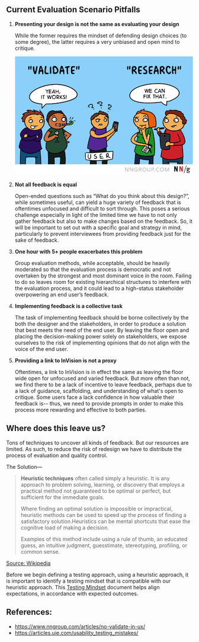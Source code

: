 ## Current Evaluation Scenario Pitfalls
1. **Presenting your design is not the same as evaluating your design**

   While the former requires the mindset of defending design choices (to some degree), the latter requires a very unbiased and open mind to critique.
   
   ![Validate vs. Test](../Assets/images/validate-v3.png)

2. **Not all feedback is equal**

   Open-ended questions such as “What do you think about this design?”, while sometimes useful, can yield a huge variety of feedback that is oftentimes unfocused and difficult to sort through. This poses a serious challenge especially in light of the limited time we have to not only gather feedback but also to make changes based on the feedback. So, it will be important to set out with a specific goal and strategy in mind, particularly to prevent interviewees from providing feedback just for the sake of feedback.  

3. **One hour with 5+ people exacerbates this problem**

   Group evaluation methods, while acceptable, should be heavily moderated so that the evaluation process is democratic and not overtaken by the strongest and most dominant voice in the room. Failing to do so leaves room for existing hierarchical structures to interfere with the evaluation process, and it could lead to a high-status stakeholder overpowering an end user’s feedback.

4. **Implementing feedback is a collective task**

    The task of implementing feedback should be borne collectively by the both the designer and the stakeholders, in order to produce a solution that best meets the need of the end user. By leaving the floor open and placing the decision-making power solely on stakeholders, we expose ourselves to the risk of implementing opinions that do not align with the voice of the end user.

5. **Providing a link to InVision is not a proxy**

   Oftentimes, a link to InVision is in effect the same as leaving the floor wide open for unfocused and varied feedback. But more often than not, we find there to be a lack of incentive to leave feedback, perhaps due to a lack of guidance,  scaffolding, and understanding of what's open to critique. Some users face a lack confidence in how valuable their feedback is-- thus, we need to provide prompts in order to make this process more rewarding and effective to both parties.

## Where does this leave us?

Tons of techniques to uncover all kinds of feedback. But our resources are limited. As such, to reduce the risk of redesign we have to distribute the process of evaluation and quality control.

The Solution—

> **Heuristic techniques** often called simply a heuristic. It is any approach to problem solving, learning, or discovery that employs a practical method not guaranteed to be optimal or perfect, but sufficient for the immediate goals. 
>
> Where finding an optimal solution is impossible or impractical, heuristic methods can be used to speed up the process of finding a satisfactory solution.Heuristics can be mental shortcuts that ease the cognitive load of making a decision. 
>
> Examples of this method include using a rule of thumb, an educated guess, an intuitive judgment, guesstimate, stereotyping, profiling, or common sense.

 [Source: Wikipedia](https://en.wikipedia.org/wiki/Heuristic)

Before we begin defining a testing approach, using a heuristic approach, it is important to identify a testing mindset that is compatible with our heuristic approach. This [Testing Mindset](TestingMindset.md) document helps align expectations, in accordance with expected outcomes.

## References:
- https://www.nngroup.com/articles/no-validate-in-ux/
- https://articles.uie.com/usability_testing_mistakes/
